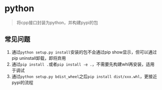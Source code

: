 # python

> 将cpp接口封装为python，并构建pypi的包

## 常见问题

1. 通过`python setup.py install`安装的包不会通过pip show显示，但可以通过pip uninstall卸载，即将弃用
2. 通过`pip install .`或者`pip install -e .`，不需要先构建whl再安装，适用于调试
3. 通过`python setup.py bdist_wheel`之后`pip install dist/xxx.whl`，更接近pypi的流程